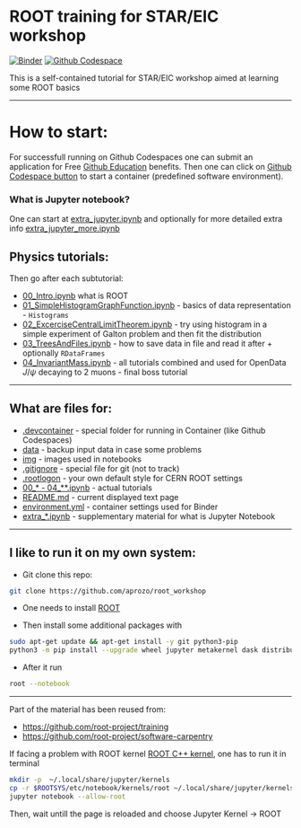 # ROOT training for STAR/EIC workshop

[![Binder](https://mybinder.org/badge_logo.svg)](https://mybinder.org/v2/gh/aprozo/binder_cern_root/main?urlpath=git-pull%3Frepo%3Dhttps%253A%252F%252Fgithub.com%252Faprozo%252Froot_workshop%26urlpath%3Dtree%252Froot_workshop%252F%26branch%3Dmain)
[![Github Codespace](https://img.shields.io/badge/open-GH_Codespaces-blue?logo=github)](https://codespaces.new/aprozo/root_workshop?quickstart=1)

This is a self-contained tutorial for STAR/EIC workshop aimed at learning some ROOT basics

---
# How to start:
For successfull running on Github Codespaces one can submit an application for Free [Github Education](https://github.com/education) benefits.
Then one can click on [Github Codespace button](https://codespaces.new/aprozo/root_workshop?quickstart=1)
 to start a container (predefined software environment).
 
### What is Jupyter notebook?
One can start at [extra_jupyter.ipynb](extra_jupyter.ipynb) and optionally for more detailed extra info [extra_jupyter_more.ipynb](extra_jupyter_more.ipynb)

## Physics tutorials:
Then go after each subtutorial:
- [00_Intro.ipynb](00_Intro.ipynb) what is ROOT
- [01_SimpleHistogramGraphFunction.ipynb](01_SimpleHistogramGraphFunction.ipynb) - basics of data representation - `Histograms`
- [02_ExcerciseCentralLimitTheorem.ipynb](02_ExcerciseCentralLimitTheorem.ipynb) - try using histogram in a simple experiment of Galton problem and then fit the distribution
- [03_TreesAndFiles.ipynb](03_TreesAndFiles.ipynb) - how to save data in file and read it after + optionally `RDataFrames`
- [04_InvariantMass.ipynb](04_InvariantMass.ipynb) - all tutorials combined and used for OpenData  $J/\psi$ decaying to 2 muons - final boss tutorial

---

## What are files for:

- [.devcontainer](./devcontainer/) - special folder for running in Container (like Github Codespaces)
- [data](./data/) - backup input data in case some problems
- [img](img/) - images used in notebooks
- [.gitignore](.gitignore) - special file for git (not to track)
- [.rootlogon](.rootlogon) - your own default style for CERN ROOT settings
- [00_* - 04_**.ipynb](00_Intro.ipynb) - actual tutorials
- [README.md](README.md) - current displayed text page
- [environment.yml](environment.yml) - container settings used for Binder
- [extra_*.ipynb](extra_jupyter.ipynb) - supplementary material for what is Jupyter Notebook


---

## I like to run it on my own system:

- Git clone this repo:

```bash
git clone https://github.com/aprozo/root_workshop
```

- One needs to install [ROOT](https://root.cern/install/)

- Then install some additional packages with

```bash
sudo apt-get update && apt-get install -y git python3-pip
python3 -m pip install --upgrade wheel jupyter metakernel dask distributed pyspark
```

- After it run

```bash
root --notebook
```

---

Part of the material has been reused from:

- https://github.com/root-project/training
- https://github.com/root-project/software-carpentry



If facing a problem with ROOT kernel [ROOT C++ kernel](https://github.com/root-project/root/tree/master/bindings/jupyroot), one has to run it in terminal

```bash
mkdir -p  ~/.local/share/jupyter/kernels
cp -r $ROOTSYS/etc/notebook/kernels/root ~/.local/share/jupyter/kernels
jupyter notebook --allow-root
```

Then, wait untill the page is reloaded and choose Jupyter Kernel -> ROOT
